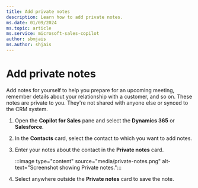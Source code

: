 ```yaml
---
title: Add private notes
description: Learn how to add private notes.
ms.date: 01/09/2024
ms.topic: article
ms.service: microsoft-sales-copilot
author: sbmjais
ms.author: shjais
---
```


# Add private notes

Add notes for yourself to help you prepare for an upcoming meeting, remember details about your relationship with a customer, and so on. These notes are private to you. They're not shared with anyone else or synced to the CRM system.

1. Open the **Copilot for Sales** pane and select the **Dynamics 365** or **Salesforce**.

1. In the **Contacts** card, select the contact to which you want to add notes.

1. Enter your notes about the contact in the **Private notes** card.

   :::image type="content" source="media/private-notes.png" alt-text="Screenshot showing Private notes.":::

1. Select anywhere outside the **Private notes** card to save the note.
